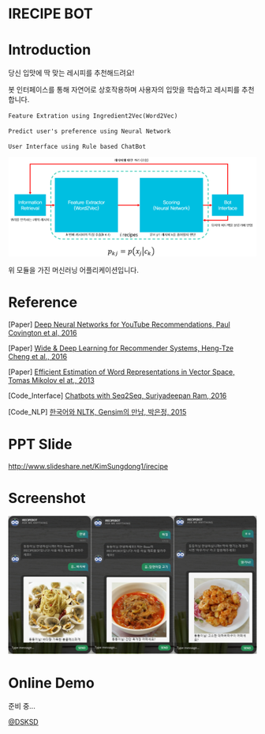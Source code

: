 # IRECIPE BOT


# Introduction


당신 입맛에 딱 맞는 레시피를 추천해드려요!

봇 인터페이스를 통해 자연어로 상호작용하며
사용자의 입맛을 학습하고 레시피를 추천합니다.

`Feature Extration using Ingredient2Vec(Word2Vec)`

`Predict user's preference using Neural Network`

`User Interface using Rule based ChatBot`


<img src="https://github.com/DSKSD/IRECIPE/blob/master/screenshot/scs3.png"/>


위 모듈을 가진 머신러닝 어플리케이션입니다.

# Reference

[Paper] <a href="https://static.googleusercontent.com/media/research.google.com/ko//pubs/archive/45530.pdf">Deep Neural Networks for YouTube Recommendations, Paul Covington et al, 2016</a>

[Paper] <a href="https://arxiv.org/abs/1606.07792">Wide & Deep Learning for Recommender Systems, Heng-Tze Cheng et al., 2016</a>

[Paper] <a href="https://arxiv.org/pdf/1301.3781.pdf">Efficient Estimation of Word Representations in Vector Space, Tomas Mikolov el at., 2013</a>

[Code_Interface] <a href="http://suriyadeepan.github.io/2016-06-28-easy-seq2seq/">Chatbots with Seq2Seq, Suriyadeepan Ram, 2016</a>

[Code_NLP] <a href="https://www.lucypark.kr/slides/2015-pyconkr/#1">한국어와 NLTK, Gensim의 만남, 박은정, 2015</a>

# PPT Slide

http://www.slideshare.net/KimSungdong1/irecipe

# Screenshot

<img style="width:600px;" src="https://github.com/DSKSD/IRECIPE/blob/master/screenshot/scs5.png"/>





# Online Demo

준비 중...


<a href="https://github.com/DSKSD/">@DSKSD</a>
